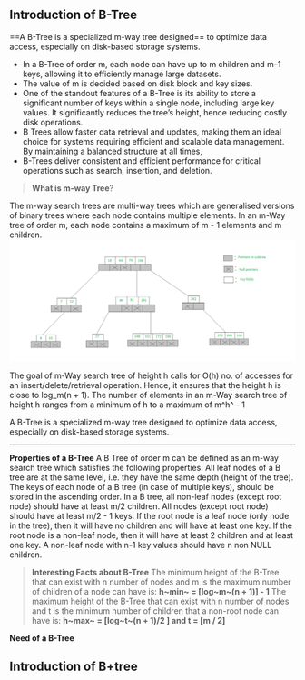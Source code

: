 ## Introduction of B-Tree

==A B-Tree is a specialized m-way tree designed== to optimize data access, especially on disk-based storage systems.
- In a B-Tree of order m, each node can have up to m children and m-1 keys, allowing it to efficiently manage large datasets.
- The value of m is decided based on disk block and key sizes.
- One of the standout features of a B-Tree is its ability to store a significant number of keys within a single node, including large key values. It significantly reduces the tree’s height, hence reducing costly disk operations.
- B Trees allow faster data retrieval and updates, making them an ideal choice for systems requiring efficient and scalable data management. By maintaining a balanced structure at all times,
- B-Trees deliver consistent and efficient performance for critical operations such as search, insertion, and deletion.

> **What is m-way Tree**?

The m-way search trees are multi-way trees which are generalised versions of binary trees where each node contains multiple elements. In an m-Way tree of order m, each node contains a maximum of m - 1 elements and m children.
![alt text](./images/m-way-tree.png)

The goal of m-Way search tree of height h calls for O(h) no. of accesses for an insert/delete/retrieval operation. Hence, it ensures that the height h is close to log_m(n + 1).
The number of elements in an m-Way search tree of height h ranges from a minimum of h to a maximum of m^h^ - 1

A B-Tree is a specialized m-way tree designed to optimize data access, especially on disk-based storage systems.

___

**Properties of a B-Tree**
A B Tree of order m can be defined as an m-way search tree which satisfies the following properties:
All leaf nodes of a B tree are at the same level, i.e. they have the same depth (height of the tree).
The keys of each node of a B tree (in case of multiple keys), should be stored in the ascending order.
In a B tree, all non-leaf nodes (except root node) should have at least m/2 children.
All nodes (except root node) should have at least m/2 - 1 keys.
If the root node is a leaf node (only node in the tree), then it will have no children and will have at least one key. If the root node is a non-leaf node, then it will have at least 2 children and at least one key.
A non-leaf node with n-1 key values should have n non NULL children.
> **Interesting Facts about B-Tree**
> The minimum height of the B-Tree that can exist with n number of nodes and m is the maximum number of children of a node can have is: **h~min~ = [log~m~(n + 1)] - 1**
> The maximum height of the B-Tree that can exist with n number of nodes and t is the minimum number of children that a non-root node can have is: **h~max~ = [log~t~(n + 1)/2 ] and t = [m / 2]**
> 
>>
**Need of a B-Tree**






## Introduction of B+tree
